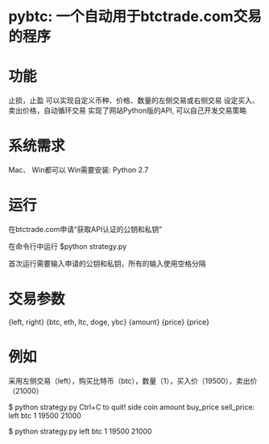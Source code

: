 <h1>pybtc: 一个自动用于btctrade.com交易的程序</hi>

功能
=======
止损，止盈
可以实现自定义币种、价格、数量的左侧交易或右侧交易
设定买入、卖出价格，自动循环交易
实现了网站Python版的API, 可以自己开发交易策略

系统需求
=======
Mac、 Win都可以
Win需要安装: Python 2.7

运行
=======
在btctrade.com申请“获取API认证的公钥和私钥”

在命令行中运行
$python strategy.py

首次运行需要输入申请的公钥和私钥，所有的输入使用空格分隔

交易参数
=======
{left, right} {btc, eth, ltc, doge, ybc} {amount} {price} {price}

例如
=======
采用左侧交易（left），购买比特币（btc），数量（1），买入价（19500），卖出价（21000）

$ python strategy.py
Ctrl+C to quit!
side coin amount buy_price sell_price: left btc 1 19500 21000

$ python strategy.py left btc 1 19500 21000